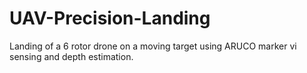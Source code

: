 # UAV-Precision-Landing
Landing of a 6 rotor drone on a moving target using ARUCO marker vi sensing and depth estimation.
